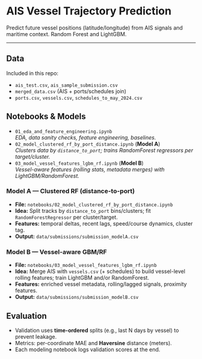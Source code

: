 # AIS Vessel Trajectory Prediction

Predict future vessel positions (latitude/longitude) from AIS signals and maritime context. Random Forest and LightGBM.

---

## Data


Included in this repo:
- `ais_test.csv`, `ais_sample_submission.csv`
- `merged_data.csv` (AIS + ports/schedules join)
- `ports.csv`, `vessels.csv`, `schedules_to_may_2024.csv`


## Notebooks & Models


- `01_eda_and_feature_engineering.ipynb`  
  _EDA, data sanity checks, feature engineering, baselines._
- `02_model_clustered_rf_by_port_distance.ipynb` (**Model A**)  
  _Clusters data by `distance_to_port`; trains RandomForest regressors per target/cluster._
- `03_model_vessel_features_lgbm_rf.ipynb` (**Model B**)  
  _Vessel-aware features (rolling stats, metadata merges) with LightGBM/RandomForest._

### Model A — Clustered RF (distance-to-port)
- **File:** `notebooks/02_model_clustered_rf_by_port_distance.ipynb`
- **Idea:** Split tracks by `distance_to_port` bins/clusters; fit `RandomForestRegressor` per cluster/target.
- **Features:** temporal deltas, recent lags, speed/course dynamics, cluster tag.
- **Output:** `data/submissions/submission_modelA.csv`

### Model B — Vessel-aware GBM/RF
- **File:** `notebooks/03_model_vessel_features_lgbm_rf.ipynb`
- **Idea:** Merge AIS with `vessels.csv` (+ schedules) to build vessel-level rolling features; train LightGBM and/or RandomForest.
- **Features:** enriched vessel metadata, rolling/lagged signals, proximity features.
- **Output:** `data/submissions/submission_modelB.csv`


## Evaluation

- Validation uses **time-ordered** splits (e.g., last N days by vessel) to prevent leakage.
- Metrics: per-coordinate MAE and **Haversine** distance (meters).
- Each modeling notebook logs validation scores at the end.
